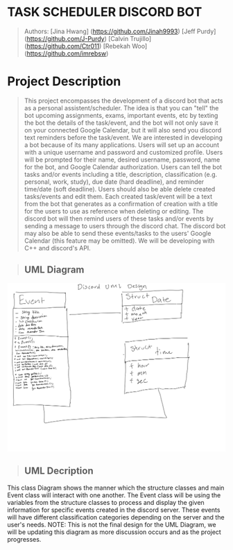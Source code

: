 # TASK SCHEDULER DISCORD BOT 
 > Authors: [Jina Hwang] (https://github.com/Jinah9993) [Jeff Purdy] (https://github.com/J-Purdy) [Calvin Trujillo] (https://github.com/Ctr011) [Rebekah Woo] (https://github.com/imrebsw)

# Project Description
 > This project encompasses the development of a discord bot that acts as a personal assistent/scheduler. The idea is that you can "tell" the bot upcoming assignments, exams, important events, etc by texting the bot the details of the task/event, and the bot will not only save it on your connected Google Calendar, but it will also send you discord text reminders before the task/event. We are interested in developing a bot because of its many applications. Users will set up an account with a unique username and password and customized profile. Users will be prompted for their name, desired username, password, name for the bot, and Google Calendar authorization. Users can tell the bot tasks and/or events including a title, description, classification (e.g. personal, work, study), due date (hard deadline), and reminder time/date (soft deadline). Users should also be able delete created tasks/events and edit them. Each created task/event will be a text from the bot that generates as a confirmation of creation with a title for the users to use as reference when deleting or editing. The discord bot will then remind users of these tasks and/or events by sending a message to users through the discord chat. The discord bot may also be able to send these events/tasks to the users' Google Calendar (this feature may be omitted). We will be developing with C++ and discord's API.

 > ## UML Diagram

<img src="https://github.com/imrebsw/CS100FINALPROJECT/blob/main/UmlProject-2.jpg?raw=true" width="1000">

> ## UML Decription

This class Diagram shows the manner which the structure classes and main Event class will interact with one another. The Event class will be using the variables from the structure classes to process and display the given information for specific events created in the discord server. These events will have different classification categories depending on the server and the user's needs. NOTE: This is not the final design for the UML Diagram, we will be updating this diagram as more discussion occurs and as the project progresses. 

